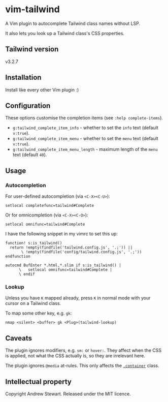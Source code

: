 # vim-tailwind

A Vim plugin to autocomplete Tailwind class names without LSP.

It also lets you look up a Tailwind class's CSS properties.


## Tailwind version

v3.2.7


## Installation

Install like every other Vim plugin :)


## Configuration

These options customise the completion items (see `:help complete-items`).

- `g:tailwind_complete_item_info` - whether to set the `info` text (default `v:true`).
- `g:tailwind_complete_item_menu` - whether to set the `menu` text (default `v:true`).
- `g:tailwind_complete_item_menu_length` - maximum length of the `menu` text (default `40`).


## Usage

### Autocompletion

For user-defined autocompletion (via `<C-X><C-U>`):

```vim
setlocal completefunc=tailwind#Complete
```

Or for omnicompletion (via `<C-X><C-O>`):

```vim
setlocal omnifunc=tailwind#Complete
```

I have the following snippet in my vimrc to set this up:

```vim
function! s:is_tailwind()
  return !empty(findfile('tailwind.config.js', '.;')) ||
       \ !empty(findfile('config/tailwind.config.js', '.;'))
endfunction

autocmd BufEnter *.html,*.slim if s:is_tailwind() |
      \   setlocal omnifunc=tailwind#Complete |
      \ endif
```

### Lookup

Unless you have `K` mapped already, press `K` in normal mode with your cursor on a Tailwind class.

To map some other key, e.g. `gk`:

```vim
nmap <silent> <buffer> gk <Plug>(tailwind-lookup)
```


## Caveats

The plugin ignores modifiers, e.g. `sm:` or `hover:`.  They affect when the CSS is applied, not what the CSS actually is, so they are irrelevant here.

The plugin ignores `@media` at-rules.  This only affects the [`.container`](https://tailwindcss.com/docs/container) class.


## Intellectual property

Copyright Andrew Stewart.  Released under the MIT licence.
